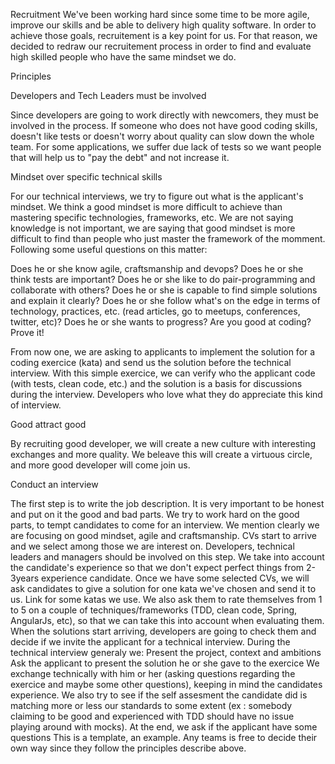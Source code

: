 
Recruitment
We've been working hard since some time to be more agile, improve our skills and be able to delivery high quality software. In order to achieve those goals, recruitement is a key point for us. For that reason, we decided to redraw our recruitement process in order to find and evaluate high skilled people who have the same mindset we do.

Principles

Developers and Tech Leaders must be involved

Since developers are going to work directly with newcomers, they must be involved in the process. If someone who does not have good coding skills, doesn't like tests or doesn't worry about quality can slow down the whole team. For some applications, we suffer due lack of tests so we want people that will help us to "pay the debt" and not increase it.

Mindset over specific technical skills

For our technical interviews, we try to figure out what is the applicant's mindset. We think a good mindset is more difficult to achieve than mastering specific technologies, frameworks, etc. We are not saying knowledge is not important, we are saying that good mindset is more difficult to find than people who just master the framework of the momment. Following some useful questions on this matter:

Does he or she know agile, craftsmanship and devops?
Does he or she think tests are important?
Does he or she like to do pair-programming and collaborate with others?
Does he or she is capable to find simple solutions and explain it clearly?
Does he or she follow what's on the edge in terms of technology, practices, etc. (read articles, go to meetups, conferences, twitter, etc)?
Does he or she wants to progress?
Are you good at coding? Prove it!

From now one, we are asking to applicants to implement the solution for a coding exercice (kata) and send us the solution before the technical interview. With this simple exercice, we can verify who the applicant code (with tests, clean code, etc.) and the solution is a basis for discussions during the interview. Developers who love what they do appreciate this kind of interview.

Good attract good

By recruiting good developer, we will create a new culture with interesting exchanges and more quality. We beleave this will create a virtuous circle, and more good developer will come join us.

Conduct an interview

The first step is to write the job description. It is very important to be honest and put on it the good and bad parts. We try to work hard on the good parts, to tempt candidates to come for an interview. We mention clearly we are focusing on good mindset, agile and craftsmanship.
CVs start to arrive and we select among those we are interest on. Developers, technical leaders and managers should be involved on this step. We take into account the candidate's experience so that we don't expect perfect things from 2-3years experience candidate.
Once we have some selected CVs, we will ask candidates to give a solution for one kata we've chosen and send it to us. Link for some katas we use. We also ask them to rate themselves from 1 to 5 on a couple of techniques/frameworks (TDD, clean code, Spring, AngularJs, etc), so that we can take this into account when evaluating them.
When the solutions start arriving, developers are going to check them and decide if we invite the applicant for a technical interview.
During the technical interview generaly we:
Present the project, context and ambitions
Ask the applicant to present the solution he or she gave to the exercice
We exchange technically with him or her (asking questions regarding the exercice and maybe some other questions), keeping in mind the candidates experience. We also try to see if the self assesment the candidate did is matching more or less our standards to some extent (ex : somebody claiming to be good and experienced with TDD should have no issue playing around with mocks).
At the end, we ask if the applicant have some questions
This is a template, an example. Any teams is free to decide their own way since they follow the principles describe above.
